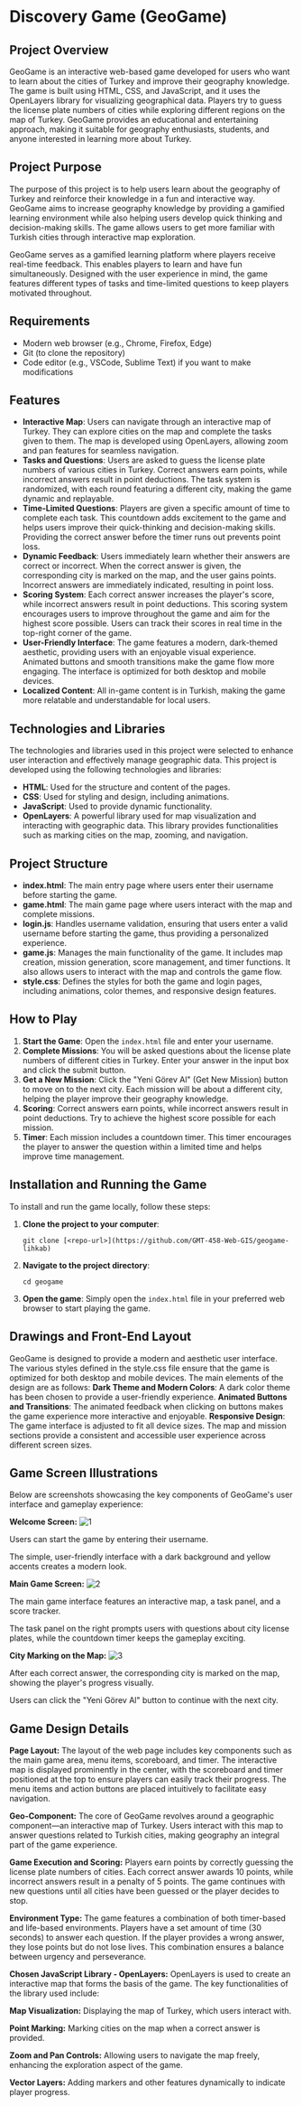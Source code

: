 # Discovery Game (GeoGame)

## Project Overview
GeoGame is an interactive web-based game developed for users who want to learn about the cities of Turkey and improve their geography knowledge. The game is built using HTML, CSS, and JavaScript, and it uses the OpenLayers library for visualizing geographical data. Players try to guess the license plate numbers of cities while exploring different regions on the map of Turkey. GeoGame provides an educational and entertaining approach, making it suitable for geography enthusiasts, students, and anyone interested in learning more about Turkey.

## Project Purpose
The purpose of this project is to help users learn about the geography of Turkey and reinforce their knowledge in a fun and interactive way. GeoGame aims to increase geography knowledge by providing a gamified learning environment while also helping users develop quick thinking and decision-making skills. The game allows users to get more familiar with Turkish cities through interactive map exploration.

GeoGame serves as a gamified learning platform where players receive real-time feedback. This enables players to learn and have fun simultaneously. Designed with the user experience in mind, the game features different types of tasks and time-limited questions to keep players motivated throughout.

## Requirements
- Modern web browser (e.g., Chrome, Firefox, Edge)
- Git (to clone the repository)
- Code editor (e.g., VSCode, Sublime Text) if you want to make modifications

## Features
- **Interactive Map**: Users can navigate through an interactive map of Turkey. They can explore cities on the map and complete the tasks given to them. The map is developed using OpenLayers, allowing zoom and pan features for seamless navigation.
- **Tasks and Questions**: Users are asked to guess the license plate numbers of various cities in Turkey. Correct answers earn points, while incorrect answers result in point deductions. The task system is randomized, with each round featuring a different city, making the game dynamic and replayable.
- **Time-Limited Questions**: Players are given a specific amount of time to complete each task. This countdown adds excitement to the game and helps users improve their quick-thinking and decision-making skills. Providing the correct answer before the timer runs out prevents point loss.
- **Dynamic Feedback**: Users immediately learn whether their answers are correct or incorrect. When the correct answer is given, the corresponding city is marked on the map, and the user gains points. Incorrect answers are immediately indicated, resulting in point loss.
- **Scoring System**: Each correct answer increases the player's score, while incorrect answers result in point deductions. This scoring system encourages users to improve throughout the game and aim for the highest score possible. Users can track their scores in real time in the top-right corner of the game.
- **User-Friendly Interface**: The game features a modern, dark-themed aesthetic, providing users with an enjoyable visual experience. Animated buttons and smooth transitions make the game flow more engaging. The interface is optimized for both desktop and mobile devices.
- **Localized Content**: All in-game content is in Turkish, making the game more relatable and understandable for local users.


## Technologies and Libraries
The technologies and libraries used in this project were selected to enhance user interaction and effectively manage geographic data. This project is developed using the following technologies and libraries:

- **HTML**: Used for the structure and content of the pages.
- **CSS**: Used for styling and design, including animations.
- **JavaScript**: Used to provide dynamic functionality.
- **OpenLayers**: A powerful library used for map visualization and interacting with geographic data. This library provides functionalities such as marking cities on the map, zooming, and navigation.

## Project Structure
- **index.html**: The main entry page where users enter their username before starting the game.
- **game.html**: The main game page where users interact with the map and complete missions.
- **login.js**: Handles username validation, ensuring that users enter a valid username before starting the game, thus providing a personalized experience.
- **game.js**: Manages the main functionality of the game. It includes map creation, mission generation, score management, and timer functions. It also allows users to interact with the map and controls the game flow.
- **style.css**: Defines the styles for both the game and login pages, including animations, color themes, and responsive design features.

## How to Play
1. **Start the Game**: Open the `index.html` file and enter your username.
2. **Complete Missions**: You will be asked questions about the license plate numbers of different cities in Turkey. Enter your answer in the input box and click the submit button.
3. **Get a New Mission**: Click the "Yeni Görev Al" (Get New Mission) button to move on to the next city. Each mission will be about a different city, helping the player improve their geography knowledge.
4. **Scoring**: Correct answers earn points, while incorrect answers result in point deductions. Try to achieve the highest score possible for each mission.
5. **Timer**: Each mission includes a countdown timer. This timer encourages the player to answer the question within a limited time and helps improve time management.


## Installation and Running the Game
To install and run the game locally, follow these steps:

1. **Clone the project to your computer**:
   ```
   git clone [<repo-url>](https://github.com/GMT-458-Web-GIS/geogame-lihkab)
   ```
2. **Navigate to the project directory**:
   ```
   cd geogame
   ```
3. **Open the game**:
Simply open the `index.html` file in your preferred web browser to start playing the game.

## Drawings and Front-End Layout
GeoGame is designed to provide a modern and aesthetic user interface. The various styles defined in the style.css file ensure that the game is optimized for both desktop and mobile devices. The main elements of the design are as follows:
**Dark Theme and Modern Colors**: A dark color theme has been chosen to provide a user-friendly experience.
**Animated Buttons and Transitions**: The animated feedback when clicking on buttons makes the game experience more interactive and enjoyable.
**Responsive Design**: The game interface is adjusted to fit all device sizes. The map and mission sections provide a consistent and accessible user experience across different screen sizes.

## Game Screen Illustrations

Below are screenshots showcasing the key components of GeoGame's user interface and gameplay experience:

**Welcome Screen:**
![1](https://github.com/user-attachments/assets/aa5271a7-1fb6-4e15-b758-639575b67e76)

Users can start the game by entering their username.

The simple, user-friendly interface with a dark background and yellow accents creates a modern look.


**Main Game Screen:**
![2](https://github.com/user-attachments/assets/b03a7ee3-1f28-4ed8-8286-5b225f4aa54b)

The main game interface features an interactive map, a task panel, and a score tracker.

The task panel on the right prompts users with questions about city license plates, while the countdown timer keeps the gameplay exciting.


**City Marking on the Map:**
![3](https://github.com/user-attachments/assets/0f85a2cc-1861-4ae2-a987-faf8faf701cf)

After each correct answer, the corresponding city is marked on the map, showing the player's progress visually.

Users can click the "Yeni Görev Al" button to continue with the next city.


## Game Design Details

**Page Layout:** The layout of the web page includes key components such as the main game area, menu items, scoreboard, and timer. The interactive map is displayed prominently in the center, with the scoreboard and timer positioned at the top to ensure players can easily track their progress. The menu items and action buttons are placed intuitively to facilitate easy navigation.

**Geo-Component:** The core of GeoGame revolves around a geographic component—an interactive map of Turkey. Users interact with this map to answer questions related to Turkish cities, making geography an integral part of the game experience.

**Game Execution and Scoring:** Players earn points by correctly guessing the license plate numbers of cities. Each correct answer awards 10 points, while incorrect answers result in a penalty of 5 points. The game continues with new questions until all cities have been guessed or the player decides to stop.

**Environment Type:** The game features a combination of both timer-based and life-based environments. Players have a set amount of time (30 seconds) to answer each question. If the player provides a wrong answer, they lose points but do not lose lives. This combination ensures a balance between urgency and perseverance.

**Chosen JavaScript Library - OpenLayers:** OpenLayers is used to create an interactive map that forms the basis of the game. The key functionalities of the library used include:

**Map Visualization:** Displaying the map of Turkey, which users interact with.

**Point Marking:** Marking cities on the map when a correct answer is provided.

**Zoom and Pan Controls:** Allowing users to navigate the map freely, enhancing the exploration aspect of the game.

**Vector Layers:** Adding markers and other features dynamically to indicate player progress.
